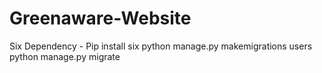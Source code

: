 # Greenaware-Website
Six Dependency - Pip install six
python manage.py makemigrations users
python manage.py migrate
